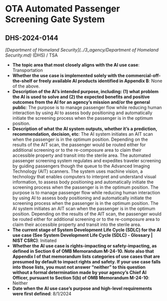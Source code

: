 # OTA Automated Passenger Screening Gate System
## DHS-2024-0144
_[Department of Homeland Security](../3_agency/Department of Homeland Security.md)_ (DHS) / TSA


+ **The topic area that most closely aligns with the AI use case**: Transportation
+ **Whether the use case is implemented solely with the commercial-off-the-shelf or freely available AI products identified in Appendix B**: None of the above.
+ **Description of the AI’s intended purpose, including: (1) what problem the AI is used to solve and (2) the expected benefits and positive outcomes from the AI for an agency’s mission and/or the general public**: The purpose is to manage passenger flow while reducing human interaction by using AI to assess body positioning and automatically initiate the screening process when the passenger is in the optimum position.
+ **Description of what the AI system outputs, whether it’s a prediction, recommendation, decision, etc**: The AI system initiates an AIT scan when the passenger is in the optimum position. Depending on the results of the AIT scan, the passenger would be routed either for additional screening or to the re-composure area to claim their accessible property and transit into the sterile area.
The automated passenger screening system regulates and expedites traveler screening by guiding passengers though the queue to the Advanced Imaging Technology (AIT) scanners. The system uses machine vision, a technology that enables computers to interpret and understand visual information, to assess body positioning and automatically initiate the screening process when the passenger is in the optimum position. The purpose is to manage passenger flow while reducing human interaction by using AI to assess body positioning and automatically initiate the screening process when the passenger is in the optimum position. The AI system initiates an AIT scan when the passenger is in the optimum position. Depending on the results of the AIT scan, the passenger would be routed either for additional screening or to the re-composure area to claim their accessible property and transit into the sterile area.
+ **The current stage of System Development Life Cycle (SDLC) for the AI use case (See System Development Life Cycle (SDLC) - Glossary | NIST CSRC)**: Initiated
+ **Whether the AI use case is rights-impacting or safety-impacting, as defined in Section 6 of OMB Memorandum M-24-10. Note also that Appendix I of that memorandum lists categories of use cases that are presumed by default to impact rights and safety. If your use case falls into those lists, you must not answer “neither” to this question without a formal determination made by your agency’s Chief AI Officer, pursuant to Section 5(b) of OMB Memorandum M-24-10**: Neither
+ **Date when the AI use case’s purpose and high-level requirements were first defined**: 8/1/2024